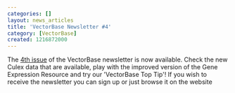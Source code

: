 ```yaml
---
categories: []
layout: news_articles
title: 'VectorBase Newsletter #4'
category: [VectorBase]
created: 1216872000
---
```

The <a href="/newsletters/issue-4">4th issue</a> of the VectorBase newsletter is now available. Check the new Culex data that are available, play with the improved version of the Gene Expression Resource and try our 'VectorBase Top Tip'! If you wish to receive the newsletter you can sign up or just browse it on the website
